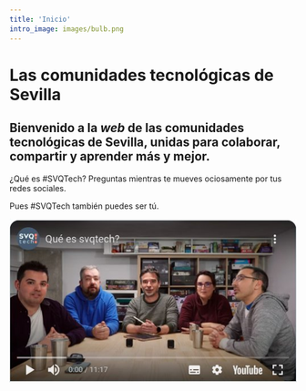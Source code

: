 ```yaml
---
title: 'Inicio'
intro_image: images/bulb.png
---
```


# Las comunidades tecnológicas de Sevilla

## Bienvenido a la *web* de las comunidades tecnológicas de Sevilla, unidas para colaborar, compartir y aprender más y mejor.

¿Qué es #SVQTech? Preguntas mientras te mueves ociosamente por tus redes sociales.

Pues #SVQTech también puedes ser tú. 

[![¿Qué es svqtech?](./portadaYouTube.jpg)](https://youtu.be/qfIm77qVuhw)